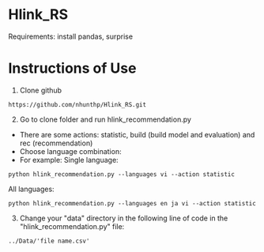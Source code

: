 # Hlink_RS
Requirements:
install pandas, surprise

# Instructions of Use
1. Clone github
```
https://github.com/nhunthp/Hlink_RS.git

```
2. Go to clone folder and run hlink_recommendation.py
- There are some actions: statistic, build (build model and evaluation) and rec (recommendation)
- Choose language combination:
- For example:
Single language:
```
python hlink_recommendation.py --languages vi --action statistic 
```
All languages:
```
python hlink_recommendation.py --languages en ja vi --action statistic 
```
3. Change your "data" directory in the following line of code in the "hlink_recommendation.py" file:
```
../Data/'file name.csv'
```

